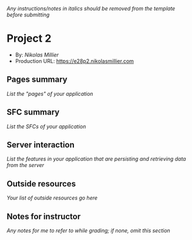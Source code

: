 *Any instructions/notes in italics should be removed from the template before submitting*

# Project 2
+ By: *Nikolas Millier*
+ Production URL: <https://e28p2.nikolasmillier.com>

## Pages summary
*List the "pages" of your application*

## SFC summary
*List the SFCs of your application*
  
## Server interaction
*List the features in your application that are persisting and retrieving data from the server*

## Outside resources
*Your list of outside resources go here*

## Notes for instructor
*Any notes for me to refer to while grading; if none, omit this section*
